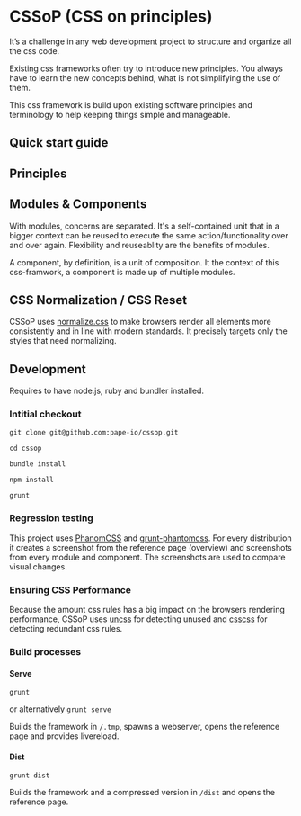 # CSSoP (CSS on principles)

It’s a challenge in any web development project to structure and organize all the css code.

Existing css frameworks often try to introduce new principles. You always have to learn the new concepts behind, what is not simplifying the use of them.

This css framework is build upon existing software principles and terminology to help keeping things simple and manageable.

## Quick start guide

## Principles

## Modules & Components
With modules, concerns are separated. It's a self-contained unit that in a bigger context can be reused to execute the same action/functionality over and over again.
Flexibility and reuseablity are the benefits of modules. 

A component, by definition, is a unit of composition. It the context of this css-framwork, a component is made up of multiple modules.

## CSS Normalization / CSS Reset
CSSoP uses [normalize.css](https://necolas.github.io/normalize.css/) to make browsers render all elements more consistently and in line with modern standards. It precisely targets only the styles that need normalizing.

## Development

Requires to have node.js, ruby and bundler installed.

### Intitial checkout

```
git clone git@github.com:pape-io/cssop.git

cd cssop

bundle install

npm install

grunt
```

### Regression testing

This project uses [PhanomCSS](https://github.com/Huddle/PhantomCSS) and [grunt-phantomcss](https://github.com/chrisgladd/grunt-phantomcss).
For every distribution it creates a screenshot from the reference page (overview) and screenshots from every module and component.
The screenshots are used to compare visual changes.

### Ensuring CSS Performance

Because the amount css rules has a big impact on the browsers rendering performance, CSSoP uses [uncss](https://github.com/giakki/uncss) for detecting unused and [csscss](https://github.com/zmoazeni/csscss) for detecting redundant css rules.

### Build processes

#### Serve

```
grunt
```
or alternatively `grunt serve`

Builds the framework in `/.tmp`, spawns a webserver, opens the reference page and provides livereload.

#### Dist

```
grunt dist
```

Builds the framework and a compressed version in `/dist` and opens the reference page.
